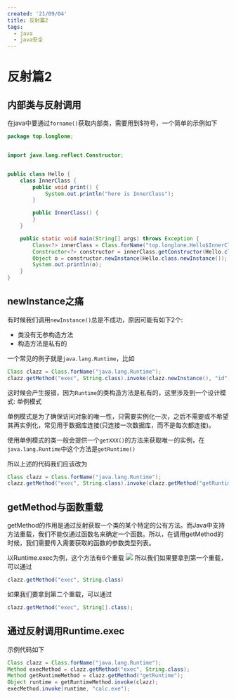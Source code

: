 ```yaml
---
created: '21/09/04'
title: 反射篇2
tags:
  - java
  - java安全
---
```

# 反射篇2
## 内部类与反射调用
在java中要通过`forname()`获取内部类，需要用到$符号，一个简单的示例如下
```java
package top.longlone;


import java.lang.reflect.Constructor;


public class Hello {
    class InnerClass {
        public void print() {
            System.out.println("here is InnerClass");
        }

        public InnerClass() {
        }
    }

    public static void main(String[] args) throws Exception {
        Class<?> innerClass = Class.forName("top.longlone.Hello$InnerClass");
        Constructor<?> constructor = innerClass.getConstructor(Hello.class);
        Object o = constructor.newInstance(Hello.class.newInstance());
        System.out.println(o);
    }
}
```
## newInstance之痛
有时候我们调用`newInstance()`总是不成功，原因可能有如下2个:
- 类没有无参构造方法
- 构造方法是私有的

一个常见的例子就是`java.lang.Runtime`，比如
```java
Class clazz = Class.forName("java.lang.Runtime"); 
clazz.getMethod("exec", String.class).invoke(clazz.newInstance(), "id");
```
这时候会产生报错，因为`Runtime`的类构造方法是私有的，这里涉及到一个设计模式: 单例模式

单例模式是为了确保访问对象的唯一性，只需要实例化一次，之后不需要或不希望其再实例化，常见用于数据库连接(只连接一次数据库，而不是每次都连接)。

使用单例模式的类一般会提供一个`getXXX()`的方法来获取唯一的实例，在`java.lang.Runtime`中这个方法是`getRuntime()`

所以上述的代码我们应该改为
```java
Class clazz = Class.forName("java.lang.Runtime");
clazz.getMethod("exec", String.class).invoke(clazz.getMethod("getRuntime").invoke(clazz), "calc.exe");
```

## getMethod与函数重载
getMethod的作用是通过反射获取一个类的某个特定的公有方法。而Java中支持方法重载，我们不能仅通过函数名来确定一个函数。所以，在调用getMethod的时候，我们需要传入需要获取的函数的参数类型列表。

以Runtime.exec为例，这个方法有6个重载
![](https://gitee.com/guuest/images/raw/master/img/20210904131624.png)
所以我们如果要拿到第一个重载，可以通过
```java
clazz.getMethod("exec", String.class)
```

如果我们要拿到第二个重载，可以通过
```java
clazz.getMethod("exec", String[].class);
```

## 通过反射调用Runtime.exec
示例代码如下
```java
Class clazz = Class.forName("java.lang.Runtime"); 
Method execMethod = clazz.getMethod("exec", String.class); 
Method getRuntimeMethod = clazz.getMethod("getRuntime"); 
Object runtime = getRuntimeMethod.invoke(clazz); 
execMethod.invoke(runtime, "calc.exe");
```

